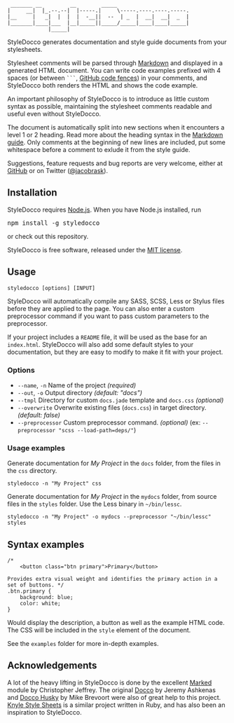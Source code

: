 ```
 _______ __         __        _____
|     __|  |_.--.--|  |-----.|     \-----.----.----.-----.
|__     |   _|  |  |  |  -__||  --  | _  |  __|  __|  _  |
|_______|____|___  |__|_____||_____/_____|____|____|_____|
             |_____|
```

StyleDocco generates documentation and style guide documents from your stylesheets.

Stylesheet comments will be parsed through [Markdown](http://en.wikipedia.org/wiki/Markdown) and displayed in a generated HTML document. You can write code examples prefixed with 4 spaces (or between <code>```</code>, [GitHub code fences](http://github.github.com/github-flavored-markdown/)) in your comments, and StyleDocco both renders the HTML and shows the code example.

An important philosophy of StyleDocco is to introduce as little custom syntax as possible, maintaining the stylesheet comments readable and useful even without StyleDocco.

The document is automatically split into new sections when it encounters a level 1 or 2 heading. Read more about the heading syntax in the [Markdown guide](http://daringfireball.net/projects/markdown/syntax). Only comments at the beginning of new lines are included, put some whitespace before a comment to exlude it from the style guide.

Suggestions, feature requests and bug reports are very welcome, either at [GitHub](https://github.com/jacobrask/styledocco/issues) or on Twitter ([@jacobrask](https://twitter.com/jacobrask)).


## Installation

StyleDocco requires [Node.js](http://nodejs.org). When you have Node.js installed, run

<pre><kbd>npm install -g styledocco</kbd></pre>

or check out this repository.

StyleDocco is free software, released under the [MIT license](https://raw.github.com/jacobrask/styledocco/master/LICENSE).


## Usage

`styledocco [options] [INPUT]`

StyleDocco will automatically compile any SASS, SCSS, Less or Stylus files before they are applied to the page. You can also enter a custom preprocessor command if you want to pass custom parameters to the preprocessor.

If your project includes a `README` file, it will be used as the base for an `index.html`. StyleDocco will also add some default styles to your documentation, but they are easy to modify to make it fit with your project.

### Options

 * `--name`, `-n`   Name of the project *(required)*
 * `--out`, `-o`    Output directory *(default: "docs")*
 * `--tmpl`         Directory for custom `docs.jade` template and `docs.css` *(optional)*
 * `--overwrite`    Overwrite existing files (`docs.css`) in target directory. *(default: false)*
 * `--preprocessor` Custom preprocessor command. *(optional)* (ex: `--preprocessor "scss --load-path=deps/"`)

### Usage examples

Generate documentation for *My Project* in the `docs` folder, from the files in the `css` directory.

`styledocco -n "My Project" css`

Generate documentation for *My Project* in the `mydocs` folder, from source files in the `styles` folder. Use the Less binary in `~/bin/lessc`.

`styledocco -n "My Project" -o mydocs --preprocessor "~/bin/lessc" styles`


## Syntax examples

    /*
        <button class="btn primary">Primary</button>

    Provides extra visual weight and identifies the primary action in a set of buttons. */
    .btn.primary {
        background: blue;
        color: white;
    }

Would display the description, a button as well as the example HTML code. The CSS will be included in the `style` element of the document.

See the `examples` folder for more in-depth examples.


## Acknowledgements

A lot of the heavy lifting in StyleDocco is done by the excellent [Marked](https://github.com/chjj/marked) module by Christopher Jeffrey. The original [Docco](https://github.com/jashkenas/docco) by Jeremy Ashkenas and [Docco Husky](https://github.com/mbrevoort/docco-husky) by Mike Brevoort were also of great help to this project. [Knyle Style Sheets](https://github.com/kneath/kss) is a similar project written in Ruby, and has also been an inspiration to StyleDocco.

